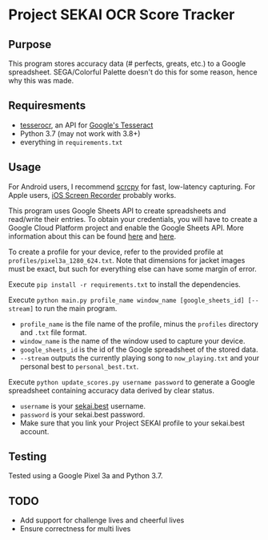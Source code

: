 # Project SEKAI OCR Score Tracker

## Purpose
This program stores accuracy data (# perfects, greats, etc.) to a Google spreadsheet.
SEGA/Colorful Palette doesn't do this for some reason, hence why this was made.

## Requiresments
- [tesserocr](https://github.com/sirfz/tesserocr), an API for [Google's Tesseract](https://github.com/tesseract-ocr/tesseract)
- Python 3.7 (may not work with 3.8+)
- everything in `requirements.txt`

## Usage
For Android users, I recommend [scrcpy](https://github.com/Genymobile/scrcpy) for fast, low-latency capturing.
For Apple users, [iOS Screen Recorder](https://drfone.wondershare.com/ios-screen-recorder.html) probably works.

This program uses Google Sheets API to create spreadsheets and read/write their entries.
To obtain your credentials, you will have to create a Google Cloud Platform project and enable the Google Sheets API.
More information about this can be found [here](https://developers.google.com/workspace/guides/create-project)
and [here](https://developers.google.com/workspace/guides/create-credentials#desktop).

To create a profile for your device, refer to the provided profile at `profiles/pixel3a_1280_624.txt`.
Note that dimensions for jacket images must be exact, but such for everything else can have some margin of error.

Execute `pip install -r requirements.txt` to install the dependencies.

Execute `python main.py profile_name window_name [google_sheets_id] [--stream]` to run the main program.
- `profile_name` is the file name of the profile, minus the `profiles` directory and `.txt` file format.
- `window_name` is the name of the window used to capture your device.
- `google_sheets_id` is the id of the Google spreadsheet of the stored data.
- `--stream` outputs the currently playing song to `now_playing.txt`
  and your personal best to `personal_best.txt`.
  
Execute `python update_scores.py username password` to generate a Google spreadsheet
containing accuracy data derived by clear status.
- `username` is your [sekai.best](https://sekai.best) username.
- `password` is your sekai.best password.
- Make sure that you link your Project SEKAI profile to your sekai.best account.

## Testing
Tested using a Google Pixel 3a and Python 3.7.

## TODO
- Add support for challenge lives and cheerful lives
- Ensure correctness for multi lives